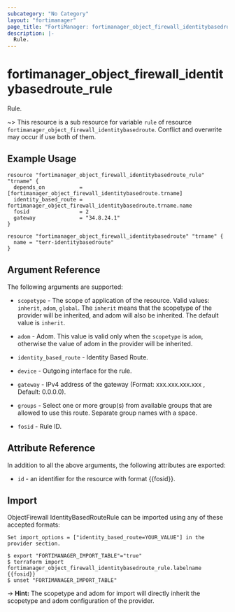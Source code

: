 ```yaml
---
subcategory: "No Category"
layout: "fortimanager"
page_title: "FortiManager: fortimanager_object_firewall_identitybasedroute_rule"
description: |-
  Rule.
---
```


# fortimanager_object_firewall_identitybasedroute_rule
Rule.

~> This resource is a sub resource for variable `rule` of resource `fortimanager_object_firewall_identitybasedroute`. Conflict and overwrite may occur if use both of them.



## Example Usage

```hcl
resource "fortimanager_object_firewall_identitybasedroute_rule" "trname" {
  depends_on           = [fortimanager_object_firewall_identitybasedroute.trname]
  identity_based_route = fortimanager_object_firewall_identitybasedroute.trname.name
  fosid                = 2
  gateway              = "34.8.24.1"
}

resource "fortimanager_object_firewall_identitybasedroute" "trname" {
  name = "terr-identitybasedroute"
}
```

## Argument Reference


The following arguments are supported:

* `scopetype` - The scope of application of the resource. Valid values: `inherit`, `adom`, `global`. The `inherit` means that the scopetype of the provider will be inherited, and adom will also be inherited. The default value is `inherit`.
* `adom` - Adom. This value is valid only when the `scopetype` is `adom`, otherwise the value of adom in the provider will be inherited.
* `identity_based_route` - Identity Based Route.

* `device` - Outgoing interface for the rule.
* `gateway` - IPv4 address of the gateway (Format: xxx.xxx.xxx.xxx , Default: 0.0.0.0).
* `groups` - Select one or more group(s) from available groups that are allowed to use this route. Separate group names with a space.
* `fosid` - Rule ID.


## Attribute Reference

In addition to all the above arguments, the following attributes are exported:
* `id` - an identifier for the resource with format {{fosid}}.

## Import

ObjectFirewall IdentityBasedRouteRule can be imported using any of these accepted formats:
```
Set import_options = ["identity_based_route=YOUR_VALUE"] in the provider section.

$ export "FORTIMANAGER_IMPORT_TABLE"="true"
$ terraform import fortimanager_object_firewall_identitybasedroute_rule.labelname {{fosid}}
$ unset "FORTIMANAGER_IMPORT_TABLE"
```
-> **Hint:** The scopetype and adom for import will directly inherit the scopetype and adom configuration of the provider.
